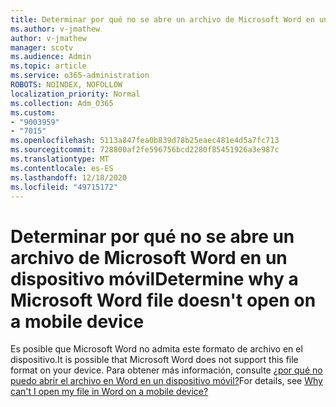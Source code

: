 ```yaml
---
title: Determinar por qué no se abre un archivo de Microsoft Word en un dispositivo móvil
ms.author: v-jmathew
author: v-jmathew
manager: scotv
ms.audience: Admin
ms.topic: article
ms.service: o365-administration
ROBOTS: NOINDEX, NOFOLLOW
localization_priority: Normal
ms.collection: Adm_O365
ms.custom:
- "9003959"
- "7015"
ms.openlocfilehash: 5113a847fea0b839d78b25eaec481e4d5a7fc713
ms.sourcegitcommit: 728800af2fe596756bcd2280f85451926a3e987c
ms.translationtype: MT
ms.contentlocale: es-ES
ms.lasthandoff: 12/18/2020
ms.locfileid: "49715172"
---
```

# <a name="determine-why-a-microsoft-word-file-doesnt-open-on-a-mobile-device"></a><span data-ttu-id="0807c-102">Determinar por qué no se abre un archivo de Microsoft Word en un dispositivo móvil</span><span class="sxs-lookup"><span data-stu-id="0807c-102">Determine why a Microsoft Word file doesn't open on a mobile device</span></span>

<span data-ttu-id="0807c-103">Es posible que Microsoft Word no admita este formato de archivo en el dispositivo.</span><span class="sxs-lookup"><span data-stu-id="0807c-103">It is possible that Microsoft Word does not support this file format on your device.</span></span> <span data-ttu-id="0807c-104">Para obtener más información, consulte [¿por qué no puedo abrir el archivo en Word en un dispositivo móvil?](https://go.microsoft.com/fwlink/?linkid=2135663)</span><span class="sxs-lookup"><span data-stu-id="0807c-104">For details, see [Why can't I open my file in Word on a mobile device?](https://go.microsoft.com/fwlink/?linkid=2135663)</span></span>
